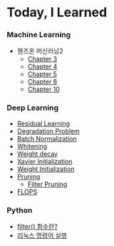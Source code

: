 # Today, I Learned

### Machine Learning
* 핸즈온 머신러닝2
  * [Chapter 3](https://github.com/velpegor/TIL/blob/main/Machine%20Learning/%ED%95%B8%EC%A6%88%EC%98%A8%20%EB%A8%B8%EC%8B%A0%EB%9F%AC%EB%8B%9D%202%ED%8C%90/Chapter%203.md)
  * [Chapter 4](https://github.com/velpegor/TIL/blob/main/Machine%20Learning/%ED%95%B8%EC%A6%88%EC%98%A8%20%EB%A8%B8%EC%8B%A0%EB%9F%AC%EB%8B%9D%202%ED%8C%90/Chapter%204.md)
  * [Chapter 5](https://github.com/velpegor/TIL/blob/main/Machine%20Learning/%ED%95%B8%EC%A6%88%EC%98%A8%20%EB%A8%B8%EC%8B%A0%EB%9F%AC%EB%8B%9D%202%ED%8C%90/Chapter%205.md)
  * [Chapter 8](https://github.com/velpegor/TIL/blob/main/Machine%20Learning/%ED%95%B8%EC%A6%88%EC%98%A8%20%EB%A8%B8%EC%8B%A0%EB%9F%AC%EB%8B%9D%202%ED%8C%90/Chapter%208.md)
  * [Chapter 10](https://github.com/velpegor/TIL/blob/main/Machine%20Learning/%ED%95%B8%EC%A6%88%EC%98%A8%20%EB%A8%B8%EC%8B%A0%EB%9F%AC%EB%8B%9D%202%ED%8C%90/Chapter%2010.md)
### Deep Learning
* [Residual Learning](https://github.com/velpegor/TIL/blob/main/Deep%20Learning/Residual%20Learning.md)
* [Degradation Problem](https://github.com/velpegor/TIL/blob/main/Deep%20Learning/Degradation%20problem.md)
* [Batch Normalization](https://github.com/velpegor/TIL/blob/main/Deep%20Learning/Batch%20Normalization.md)
* [Whitening](https://github.com/velpegor/TIL/blob/main/Deep%20Learning/Whitening.md)
* [Weight decay](https://github.com/velpegor/TIL/blob/main/Deep%20Learning/Weight%20decay.md)
* [Xavier Initialization](https://github.com/velpegor/TIL/blob/main/Deep%20Learning/Xavier%20Initialization.md)
* [Weight Initialization](https://github.com/velpegor/TIL/blob/main/Deep%20Learning/Weight%20Initialization.md)
* [Pruning](https://github.com/velpegor/TIL/blob/main/Deep%20Learning/Pruning.md)
  * [Filter Pruning](https://github.com/velpegor/TIL/blob/main/Deep%20Learning/Filter%20Pruning.md)
* [FLOPS](https://github.com/velpegor/TIL/blob/main/Deep%20Learning/FLOPS.md)
### Python
  * [filter() 함수란?](https://github.com/velpegor/TIL/blob/main/Python/filter()%20%ED%95%A8%EC%88%98.md)
  * [리눅스 명령어 실행](https://github.com/velpegor/TIL/blob/main/Python/%EB%A6%AC%EB%88%85%EC%8A%A4%20%EB%AA%85%EB%A0%B9%EC%96%B4%20%EC%8B%A4%ED%96%89.md)
